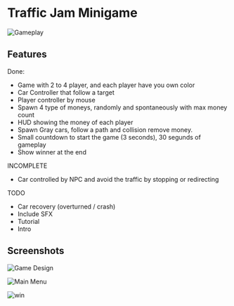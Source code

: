 # Traffic Jam Minigame

![Gameplay](https://github.com/Z3-Studio/Traffic-Jam-Minigame/assets/64444068/754b45c2-a94e-4238-9e3d-980276af6fbf)

## Features

Done:

- Game with 2 to 4 player, and each player have you own color
- Car Controller that follow a target
- Player controller by mouse
- Spawn 4 type of moneys, randomly and spontaneously with max money count
- HUD showing the money of each player
- Spawn Gray cars, follow a path and collision remove money. 
- Small countdown to start the game (3 seconds), 30 segunds of gameplay
- Show winner at the end

INCOMPLETE 

- Car controlled by NPC and avoid the traffic by stopping or redirecting

TODO
- Car recovery (overturned / crash)
- Include SFX
- Tutorial
- Intro

## Screenshots

![Game Design](https://github.com/Z3-Studio/Traffic-Jam-Minigame/assets/64444068/de9dcf77-2bfd-4aa7-bd84-451bcc8454ed)

![Main Menu](https://github.com/Z3-Studio/Traffic-Jam-Minigame/assets/64444068/c3db1c33-d2c6-4804-aa44-e9f718ccc24d)

![win](https://github.com/Z3-Studio/Traffic-Jam-Minigame/assets/64444068/d4c3cbf6-1191-425a-b6a1-622e6a301ef2)
